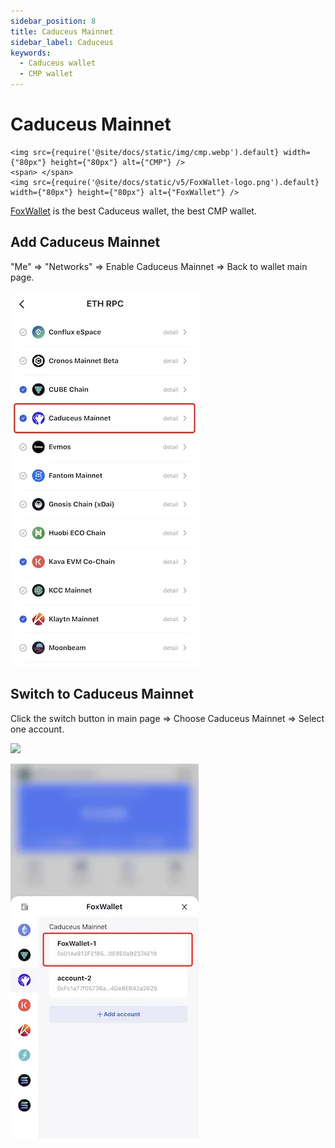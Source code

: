 ```yaml
---
sidebar_position: 8
title: Caduceus Mainnet
sidebar_label: Caduceus
keywords:
  - Caduceus wallet
  - CMP wallet
---
```


# Caduceus Mainnet
```mdx-code-block
<img src={require('@site/docs/static/img/cmp.webp').default} width={"80px"} height={"80px"} alt={"CMP"} />
<span> </span>
<img src={require('@site/docs/static/v5/FoxWallet-logo.png').default} width={"80px"} height={"80px"} alt={"FoxWallet"} />
```
[FoxWallet](https://foxwallet.com) is the best Caduceus wallet, the best CMP wallet.

## Add Caduceus Mainnet

"Me" => "Networks" => Enable Caduceus Mainnet => Back to wallet main page.

![](../img/add-cmp.webp)

## Switch to Caduceus Mainnet

Click the switch button in main page => Choose Caduceus Mainnet => Select one account.

<img src="/img/docs/switch-entrance.webp" width="320" />

![](../img/switch-cmp.webp)